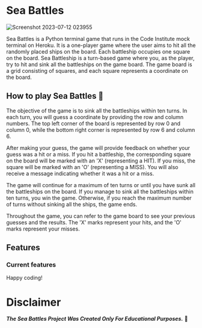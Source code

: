 # Sea Battles

![Screenshot 2023-07-12 023955](https://github.com/Issam-Allymis/Sea-Battles/assets/126810074/0ba55347-5863-4520-b5f9-0ff96336f07f)


Sea Battles is a Python terminal game that runs in the Code Institute mock terminal on Heroku. It is a one-player game where the user aims to hit all the randomly placed ships on the board. Each battleship occupies one square on the board. Sea Battleship is a turn-based game where you, as the player, try to hit and sink all the battleships on the game board. The game board is a grid consisting of squares, and each square represents a coordinate on the board.

## How to play Sea Battles 🎲
The objective of the game is to sink all the battleships within ten turns. In each turn, you will guess a coordinate by providing the row and column numbers. The top left corner of the board is represented by row 0 and column 0, while the bottom right corner is represented by row 6 and column 6.

After making your guess, the game will provide feedback on whether your guess was a hit or a miss. If you hit a battleship, the corresponding square on the board will be marked with an 'X' (representing a HIT). If you miss, the square will be marked with an 'O' (representing a MISS). You will also receive a message indicating whether it was a hit or a miss.

The game will continue for a maximum of ten turns or until you have sunk all the battleships on the board. If you manage to sink all the battleships within ten turns, you win the game. Otherwise, if you reach the maximum number of turns without sinking all the ships, the game ends.

Throughout the game, you can refer to the game board to see your previous guesses and the results. The 'X' marks represent your hits, and the 'O' marks represent your misses.

## Features
### Current features 



Happy coding!

# Disclaimer
***The Sea Battles Project Was Created Only For Educational Purposes.*** 📖
